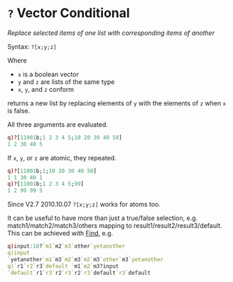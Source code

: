 # `?` Vector Conditional 




_Replace selected items of one list with corresponding items of another_

Syntax: `?[x;y;z]`

Where

-   `x` is a boolean vector
-   `y` and `z` are lists of the same type
-   `x`, `y`, and `z` conform

returns a new list by replacing elements of `y` with the elements of `z` when `x` is false. 

All three arguments are evaluated.

```q
q)?[11001b;1 2 3 4 5;10 20 30 40 50]
1 2 30 40 5
```

If `x`, `y`, or `z` are atomic, they repeated.

```q
q)?[11001b;1;10 20 30 40 50]
1 1 30 40 1
q)?[11001b;1 2 3 4 5;99]
1 2 99 99 5
```

Since V2.7 2010.10.07 `?[x;y;z]` works for atoms too.

It can be useful to have more than just a true/false selection, 
e.g. match1/match2/match3/others mapping to result1/result2/result3/default. This can be achieved with [Find](find.md), e.g.

```q
q)input:10?`m1`m2`m3`other`yetanother
q)input
`yetanother`m1`m3`m2`m3`m2`m3`other`m3`yetanother
q)`r1`r2`r3`default `m1`m2`m3?input
`default`r1`r3`r2`r3`r2`r3`default`r3`default
```
